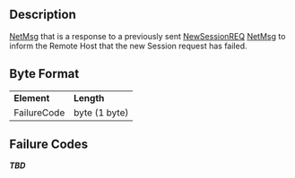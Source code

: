 ## Description

[NetMsg](IBME_GeometryService#NetMsg_Class.md) that is a
response to a previously sent [NewSessionREQ](NewSessionREQ.md)
[NetMsg](IBME_GeometryService#NetMsg_Class.md) to inform the
Remote Host that the new Session request has failed.

## Byte Format

|             |               |
|-------------|---------------|
| **Element** | **Length**    |
| FailureCode | byte (1 byte) |

## Failure Codes

***TBD***
